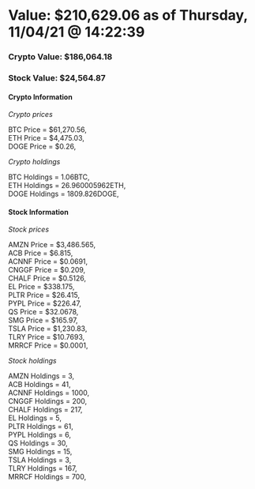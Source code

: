 # Value: $210,629.06 as of Thursday, 11/04/21 @ 14:22:39 

### Crypto Value: $186,064.18

### Stock Value: $24,564.87

#### Crypto Information 
*Crypto prices* 

BTC Price = $61,270.56,  
ETH Price = $4,475.03,  
DOGE Price = $0.26,  


*Crypto holdings* 

BTC Holdings = 1.06BTC,  
ETH Holdings = 26.960005962ETH,  
DOGE Holdings = 1809.826DOGE,  


#### Stock Information 

*Stock prices* 

AMZN Price = $3,486.565,  
ACB Price = $6.815,  
ACNNF Price = $0.0691,  
CNGGF Price = $0.209,  
CHALF Price = $0.5126,  
EL Price = $338.175,  
PLTR Price = $26.415,  
PYPL Price = $226.47,  
QS Price = $32.0678,  
SMG Price = $165.97,  
TSLA Price = $1,230.83,  
TLRY Price = $10.7693,  
MRRCF Price = $0.0001,  


*Stock holdings* 

AMZN Holdings = 3,  
ACB Holdings = 41,  
ACNNF Holdings = 1000,  
CNGGF Holdings = 200,  
CHALF Holdings = 217,  
EL Holdings = 5,  
PLTR Holdings = 61,  
PYPL Holdings = 6,  
QS Holdings = 30,  
SMG Holdings = 15,  
TSLA Holdings = 3,  
TLRY Holdings = 167,  
MRRCF Holdings = 700,  


